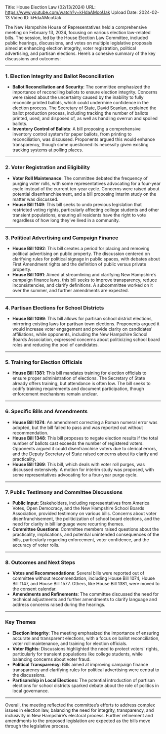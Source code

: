 Title: House Election Law (02/13/2024)
URL: https://www.youtube.com/watch?v=kHdaAMcoUak
Upload Date: 2024-02-13
Video ID: kHdaAMcoUak

The New Hampshire House of Representatives held a comprehensive meeting on February 13, 2024, focusing on various election law-related bills. The session, led by the House Election Law Committee, included public hearings, discussions, and votes on multiple legislative proposals aimed at enhancing election integrity, voter registration, political advertising, and partisan elections. Here’s a cohesive summary of the key discussions and outcomes:

---

### **1. Election Integrity and Ballot Reconciliation**
- **Ballot Reconciliation and Security**: The committee emphasized the importance of reconciling ballots to ensure election integrity. Concerns were raised about the uncertainty caused by the inability to fully reconcile printed ballots, which could undermine confidence in the election process. The Secretary of State, David Scanlan, explained the ballot production process, including tracking the number of ballots printed, used, and disposed of, as well as handling overrun and spoiled ballots.
- **Inventory Control of Ballots**: A bill proposing a comprehensive inventory control system for paper ballots, from printing to reconciliation, was discussed. Proponents argued this would enhance transparency, though some questioned its necessity given existing tracking systems at polling places.

---

### **2. Voter Registration and Eligibility**
- **Voter Roll Maintenance**: The committee debated the frequency of purging voter rolls, with some representatives advocating for a four-year cycle instead of the current ten-year cycle. Concerns were raised about potential disenfranchisement, and a bill proposing interim study on the matter was discussed.
- **House Bill 1149**: This bill seeks to undo previous legislation that restricted voting rights, particularly affecting college students and other transient populations, ensuring all residents have the right to vote regardless of how long they’ve lived in a community.

---

### **3. Political Advertising and Campaign Finance**
- **House Bill 1092**: This bill creates a period for placing and removing political advertising on public property. The discussion centered on clarifying rules for political signage in public spaces, with debates about First Amendment rights and the definition of public versus private property.
- **House Bill 1091**: Aimed at streamlining and clarifying New Hampshire’s campaign finance laws, this bill seeks to improve transparency, reduce inconsistencies, and clarify definitions. A subcommittee worked on it over the summer, and further amendments are expected.

---

### **4. Partisan Elections for School Districts**
- **House Bill 1099**: This bill allows for partisan school district elections, mirroring existing laws for partisan town elections. Proponents argued it would increase voter engagement and provide clarity on candidates' affiliations, while opponents, including the New Hampshire School Boards Association, expressed concerns about politicizing school board roles and reducing the pool of candidates.

---

### **5. Training for Election Officials**
- **House Bill 1381**: This bill mandates training for election officials to ensure proper administration of elections. The Secretary of State already offers training, but attendance is often low. The bill seeks to codify training requirements and document participation, though enforcement mechanisms remain unclear.

---

### **6. Specific Bills and Amendments**
- **House Bill 1074**: An amendment correcting a Roman numeral error was adopted, but the bill failed to pass and was reported out without recommendation.
- **House Bill 1348**: This bill proposes to negate election results if the total number of ballots cast exceeds the number of registered voters. Opponents argued it could disenfranchise voters due to clerical errors, and the Deputy Secretary of State raised concerns about its clarity and practicality.
- **House Bill 1369**: This bill, which deals with voter roll purges, was discussed extensively. A motion for interim study was proposed, with some representatives advocating for a four-year purge cycle.

---

### **7. Public Testimony and Committee Discussions**
- **Public Input**: Stakeholders, including representatives from America Votes, Open Democracy, and the New Hampshire School Boards Association, provided testimony on various bills. Concerns about voter disenfranchisement, the politicization of school board elections, and the need for clarity in bill language were recurring themes.
- **Committee Questions**: Committee members raised questions about the practicality, implications, and potential unintended consequences of the bills, particularly regarding enforcement, voter confidence, and the accuracy of voter rolls.

---

### **8. Outcomes and Next Steps**
- **Votes and Recommendations**: Several bills were reported out of committee without recommendation, including House Bill 1074, House Bill 1147, and House Bill 1577. Others, like House Bill 1381, were moved to the consent calendar.
- **Amendments and Refinements**: The committee discussed the need for technical adjustments and further amendments to clarify language and address concerns raised during the hearings.

---

### **Key Themes**
- **Election Integrity**: The meeting emphasized the importance of ensuring accurate and transparent elections, with a focus on ballot reconciliation, voter roll maintenance, and training for election officials.
- **Voter Rights**: Discussions highlighted the need to protect voters' rights, particularly for transient populations like college students, while balancing concerns about voter fraud.
- **Political Transparency**: Bills aimed at improving campaign finance transparency and clarifying rules for political advertising were central to the discussions.
- **Partisanship in Local Elections**: The potential introduction of partisan elections for school districts sparked debate about the role of politics in local governance.

---

Overall, the meeting reflected the committee’s efforts to address complex issues in election law, balancing the need for integrity, transparency, and inclusivity in New Hampshire’s electoral process. Further refinement and amendments to the proposed legislation are expected as the bills move through the legislative process.